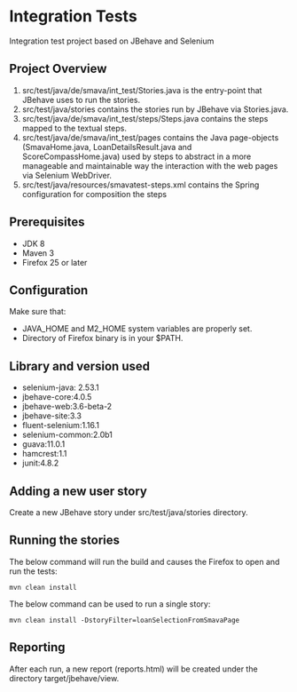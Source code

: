 # Integration Tests 

Integration test project based on JBehave and Selenium

## Project Overview 

1. src/test/java/de/smava/int_test/Stories.java is the entry-point that JBehave uses to run the stories.
2. src/test/java/stories contains the stories run by JBehave via Stories.java.
3. src/test/java/de/smava/int_test/steps/Steps.java contains the steps mapped to the textual steps.
4. src/test/java/de/smava/int_test/pages contains the Java page-objects (SmavaHome.java, LoanDetailsResult.java and ScoreCompassHome.java) used by steps to abstract in a more manageable and maintainable way the interaction with the web pages via Selenium WebDriver.
5. src/test/java/resources/smavatest-steps.xml contains the Spring configuration for composition the steps


## Prerequisites

* JDK 8
* Maven 3
* Firefox 25 or later


## Configuration

Make sure that:
* JAVA\_HOME and M2\_HOME system variables are properly set.
* Directory of Firefox binary is in your $PATH.


## Library and version used

* selenium-java: 2.53.1
* jbehave-core:4.0.5
* jbehave-web:3.6-beta-2
* jbehave-site:3.3
* fluent-selenium:1.16.1
* selenium-common:2.0b1
* guava:11.0.1
* hamcrest:1.1
* junit:4.8.2


## Adding a new user story

Create a new JBehave story under src/test/java/stories directory.


## Running the stories

The below command will run the build and causes the Firefox to open and run the tests:

    mvn clean install

The below command can be used to run a single story:

    mvn clean install -DstoryFilter=loanSelectionFromSmavaPage


## Reporting

After each run, a new report (reports.html) will be created under the directory target/jbehave/view.
